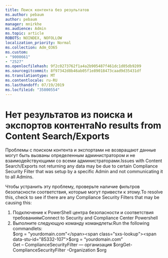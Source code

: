 ```yaml
---
title: Поиск контента без результатов
ms.author: pebaum
author: pebaum
manager: mnirkhe
ms.audience: Admin
ms.topic: article
ROBOTS: NOINDEX, NOFOLLOW
localization_priority: Normal
ms.collection: Adm_O365
ms.custom:
- "9000661"
- "2527"
ms.openlocfilehash: 9f2c0273762f1a4a2b905487f461dc1d05db9209
ms.sourcegitcommit: 8f97342d8b46ab05f1e89018473caad9d35431df
ms.translationtype: MT
ms.contentlocale: ru-RU
ms.lasthandoff: 07/19/2019
ms.locfileid: "35800554"
---
```

# <a name="no-results-from-content-searchexports"></a><span data-ttu-id="85332-102">Нет результатов из поиска и экспортов контента</span><span class="sxs-lookup"><span data-stu-id="85332-102">No results from Content Search/Exports</span></span>

<span data-ttu-id="85332-103">Проблемы с поиском контента и экспортами не возвращают данные могут быть вызваны определенным администратором и не взаимодействующими со всеми администраторами.</span><span class="sxs-lookup"><span data-stu-id="85332-103">Issues with Content Search/Exports not returning any data may be due to certain Compliance Security Filter that was setup by a specific Admin and not communicating it to all Admins.</span></span>

<span data-ttu-id="85332-104">Чтобы устранить эту проблему, проверьте наличие фильтров безопасности соответствия, которые могут привести к этому.</span><span class="sxs-lookup"><span data-stu-id="85332-104">To resolve this, check to see if there are any Compliance Security Filters that may be causing this:</span></span>
1. <span data-ttu-id="85332-105">Подключение к PowerShell центра безопасности и соответствия требованиям</span><span class="sxs-lookup"><span data-stu-id="85332-105">Connect to Security and Compliance Center Powershell</span></span>
2. <span data-ttu-id="85332-106">Выполните следующую команду командлеты:</span><span class="sxs-lookup"><span data-stu-id="85332-106">Run the following commandlets:</span></span>
<br><span data-ttu-id="85332-107">$org = "yourdomain.com"</span><span class="sxs-lookup"><span data-stu-id="85332-107">$org = “yourdomain.com”</span></span>
<br><span data-ttu-id="85332-108">Get – ComplianceSecurityFilter — организация $org</span><span class="sxs-lookup"><span data-stu-id="85332-108">Get-ComplianceSecurityFilter -Organization $org</span></span>